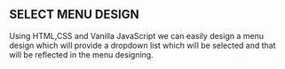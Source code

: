 ## SELECT MENU DESIGN

Using HTML,CSS and Vanilla JavaScript we can easily design a menu design which will provide a dropdown list which will be selected and that will be reflected in the menu designing.